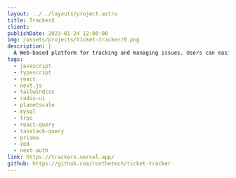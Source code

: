 ```yaml
---
layout: ../../layouts/project.astro
title: TrackerX
client: 
publishDate: 2023-01-24 12:00:00
img: /assets/projects/ticket-tracker/0.png
description: |
  A Web-based platform for tracking and managing issues. Users can easily create, track, and resolve bugs, and other tasks. Help your team stay organized, documenting issues efficiently and effectively. 
tags:
  - javascript
  - typescript
  - react
  - next.js
  - tailwindcss
  - radix-ui
  - planetscale
  - mysql
  - trpc
  - react-query
  - tanstack-query
  - prisma
  - zod
  - next-auth
link: https://trackerx.vercel.app/
github: https://github.com/ronthetech/ticket-tracker
---
```

